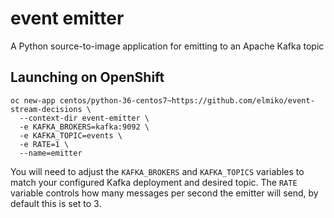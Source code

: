 # event emitter
A Python source-to-image application for emitting to an Apache Kafka topic

## Launching on OpenShift

```
oc new-app centos/python-36-centos7~https://github.com/elmiko/event-stream-decisions \
  --context-dir event-emitter \
  -e KAFKA_BROKERS=kafka:9092 \
  -e KAFKA_TOPIC=events \
  -e RATE=1 \
  --name=emitter
```

You will need to adjust the `KAFKA_BROKERS` and `KAFKA_TOPICS` variables to
match your configured Kafka deployment and desired topic. The `RATE` variable
controls how many messages per second the emitter will send, by default this
is set to 3.
